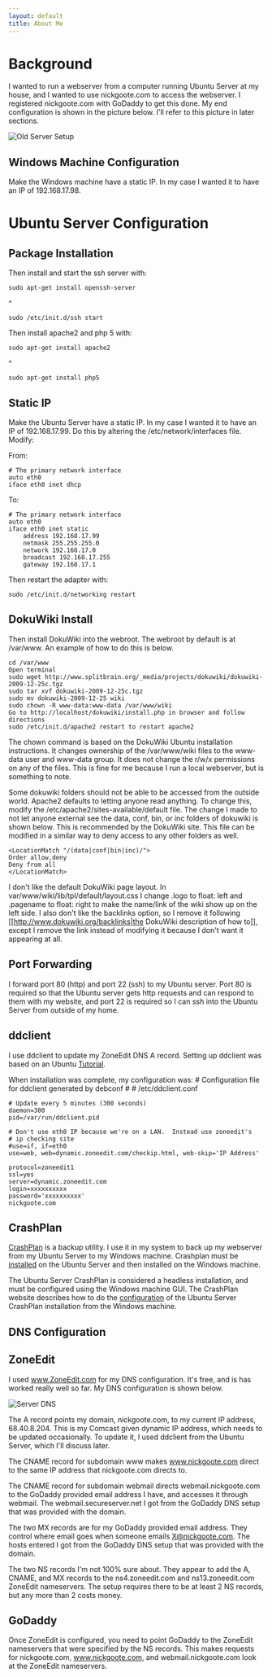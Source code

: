 ```yaml
---
layout: default
title: About Me
---
```


# Background #

I wanted to run a webserver from a computer running Ubuntu Server at my house, and I wanted to use nickgoote.com to access the webserver.  I registered nickgoote.com with GoDaddy to get this done.  My end configuration is shown in the picture below.  I'll refer to this picture in later sections.

![Old Server Setup](serversetup.png)

## Windows Machine Configuration ##

Make the Windows machine have a static IP.  In my case I wanted it to have an IP of 192.168.17.98.

# Ubuntu Server Configuration #

## Package Installation ##

Then install and start the ssh server with:

    sudo apt-get install openssh-server

^

    sudo /etc/init.d/ssh start

Then install apache2 and php 5 with:

    sudo apt-get install apache2

^

    sudo apt-get install php5

## Static IP ##

Make the Ubuntu Server have a static IP.  In my case I wanted it to have an IP of 192.168.17.99.  Do this by altering the /etc/network/interfaces file.  Modify:

From:

    # The primary network interface
    auto eth0
    iface eth0 inet dhcp

To:

    # The primary network interface
    auto eth0
    iface eth0 inet static
        address 192.168.17.99
        netmask 255.255.255.0
        network 192.168.17.0
        broadcast 192.168.17.255
        gateway 192.168.17.1

Then restart the adapter with:

    sudo /etc/init.d/networking restart

## DokuWiki Install ##

Then install DokuWiki into the webroot.  The webroot by default is at /var/www.  An example of how to do this is below.

    cd /var/www
    Open terminal
    sudo wget http://www.splitbrain.org/_media/projects/dokuwiki/dokuwiki-2009-12-25c.tgz
    sudo tar xvf dokuwiki-2009-12-25c.tgz
    sudo mv dokuwiki-2009-12-25 wiki
    sudo chown -R www-data:www-data /var/www/wiki
    Go to http://localhost/dokuwiki/install.php in browser and follow directions
    sudo /etc/init.d/apache2 restart to restart apache2

The chown command is based on the DokuWiki Ubuntu installation instructions.  It changes ownership of the /var/www/wiki files to the www-data user and www-data group.  It does not change the r/w/x permissions on any of the files.  This is fine for me because I run a local webserver, but is something to note.

Some dokuwiki folders should not be able to be accessed from the outside world.  Apache2 defaults to letting anyone read anything.  To change this, modify the /etc/apache2/sites-available/default file.  The change I made to not let anyone external see the data, conf, bin, or inc folders of dokuwiki is shown below.  This is recommended by the DokuWiki site.  This file can be modified in a similar way to deny access to any other folders as well.

    <LocationMatch "/(data|conf|bin|inc)/">
    Order allow,deny
    Deny from all
    </LocationMatch>

I don't like the default DokuWiki page layout.  In var/www/wiki/lib/tpl/default/layout.css I change .logo to float: left and .pagename to float: right to make the name/link of the wiki show up on the left side.  I also don't like the backlinks option, so I remove it following [[http://www.dokuwiki.org/backlinks|the DokuWiki description of how to]], except I remove the link instead of modifying it because I don't want it appearing at all.

## Port Forwarding ##

I forward port 80 (http) and port 22 (ssh) to my Ubuntu server.  Port 80 is required so that the Ubuntu server gets http requests and can respond to them with my website, and port 22 is required so I can ssh into the Ubuntu Server from outside of my home.

## ddclient ##

I use ddclient to update my ZoneEdit DNS A record.  Setting up ddclient was based on an Ubuntu [Tutorial](https://help.ubuntu.com/community/DynamicDNS#ddclient).

When installation was complete, my configuration was:
    # Configuration file for ddclient generated by debconf
    #
    # /etc/ddclient.conf
    
    # Update every 5 minutes (300 seconds)
    daemon=300
    pid=/var/run/ddclient.pid
    
    # Don't use eth0 IP because we're on a LAN.  Instead use zoneedit's
    # ip checking site
    #use=if, if=eth0
    use=web, web=dynamic.zoneedit.com/checkip.html, web-skip='IP Address'
    
    protocol=zoneedit1
    ssl=yes
    server=dynamic.zoneedit.com
    login=xxxxxxxxxx
    password='xxxxxxxxxx'
    nickgoote.com
    
## CrashPlan ##

[CrashPlan](http://www.crashplan.com) is a backup utility.  I use it in my system to back up my webserver from my Ubuntu Server to my Windows machine.  Crashplan must be [installed](http://www.unixmen.com/linux-tutorials/290-install-crashplan-backup-tool-in-linux-) on the Ubuntu Server and then installed on the Windows machine.

The Ubuntu Server CrashPlan is considered a headless installation, and must be configured using the Windows machine GUI.  The CrashPlan website describes how to do the [configuration](http://support.crashplan.com/doku.php/how_to/%20configure_a_headless_client) of the Ubuntu Server CrashPlan installation from the Windows machine.

## DNS Configuration ##

## ZoneEdit ##

I used www.ZoneEdit.com for my DNS configuration.  It's free, and is has worked really well so far.  My DNS configuration is shown below.

![Server DNS](serverdns.png)

The A record points my domain, nickgoote.com, to my current IP address, 68.40.8.204.  This is my Comcast given dynamic IP address, which needs to be updated occasionally.  To update it, I used ddclient from the Ubuntu Server, which I'll discuss later.

The CNAME record for subdomain www makes www.nickgoote.com direct to the same IP address that nickgoote.com directs to.

The CNAME record for subdomain webmail directs webmail.nickgoote.com to the GoDaddy provided email address I have, and accesses it through webmail.  The webmail.secureserver.net I got from the GoDaddy DNS setup that was provided with the domain.

The two MX records are for my GoDaddy provided email address.  They control where email goes when someone emails X@nickgoote.com.  The hosts entered I got from the GoDaddy DNS setup that was provided with the domain.

The two NS records I'm not 100% sure about.  They appear to add the A, CNAME, and MX records to the ns4.zoneedit.com and ns13.zoneedit.com ZoneEdit nameservers.  The setup requires there to be at least 2 NS records, but any more than 2 costs money.

## GoDaddy ##

Once ZoneEdit is configured, you need to point GoDaddy to the ZoneEdit nameservers that were specified by the NS records.  This makes requests for nickgoote.com, www.nickgoote.com, and webmail.nickgoote.com look at the ZoneEdit nameservers.